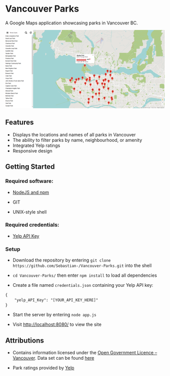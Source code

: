 # Vancouver Parks

A Google Maps application showcasing parks in Vancouver BC.

<img src="screenshots/desktop.png">

## Features

* Displays the locations and names of all parks in Vancouver
* The ability to filter parks by name, neighbourhood, or amenity
* Integrated Yelp ratings
* Responsive design

## Getting Started

### Required software:

* [NodeJS and npm](https://nodejs.org/en/)

* GIT

* UNIX-style shell

### Required credentials:

* [Yelp API Key](https://www.yelp.com/developers/documentation/v3/authentication)

### Setup

* Download the repository by entering `git clone https://github.com/Sebastian-/Vancouver-Parks.git` into the shell

* `cd Vancouver-Parks/` then enter `npm install` to load all dependencies

* Create a file named `credentials.json` containing your Yelp API key:

```
{
    "yelp_API_Key": "[YOUR_API_KEY_HERE]"
}
```

* Start the server by entering `node app.js`

* Visit [http://localhost:8080/](http://localhost:8080/) to view the site

## Attributions

* Contains information licensed under the [Open Government Licence – Vancouver](http://vancouver.ca/your-government/open-data-catalogue.aspx). Data set can be found [here](http://data.vancouver.ca/datacatalogue/parkListing.htm)

* Park ratings provided by [Yelp](https://www.yelp.com/)
